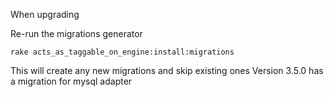 When upgrading

Re-run the migrations generator

    rake acts_as_taggable_on_engine:install:migrations

This will create any new migrations and skip existing ones
Version 3.5.0 has a migration for mysql adapter